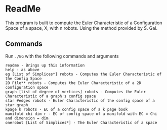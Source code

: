 # ReadMe

This program is built to compute the Euler Characteristic of a Configuration Space of a space, X, with n robots. Using the method provided by S. Gal.

## Commands

Run `./EG` with the following commands and arguments

    readme - Brings up this information
    help - as above
    eg [List of Simplices*] robots - Computes the Euler Characteristic of the Config Space
    2D File** robots - Computes the Euler Characteristic of a 2D configuration space
    graph [list of degree of vertices] robots - Computes the Euler Characteristic of a graph's config space
    star #edges robots - Euler Characteristic of the config space of a star graph
    kpage k robots - EC of a config space of a k page book
    manifold chi dim r - EC of config space of a manifold with EC = Chi and dimension = dim
    onerobot [List of Simplices*] - The Euler Characteristic of a space
